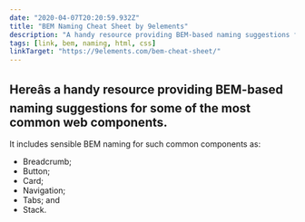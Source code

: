 ```yaml
---
date: "2020-04-07T20:20:59.932Z"
title: "BEM Naming Cheat Sheet by 9elements"
description: "A handy resource providing BEM-based naming suggestions for some of the most common web components."
tags: [link, bem, naming, html, css]
linkTarget: "https://9elements.com/bem-cheat-sheet/"
---
```

Hereâs a handy resource providing BEM-based naming suggestions for some of the most common web components.
---

It includes sensible BEM naming for such common components as:

- Breadcrumb;
- Button;
- Card;
- Navigation;
- Tabs; and 
- Stack.